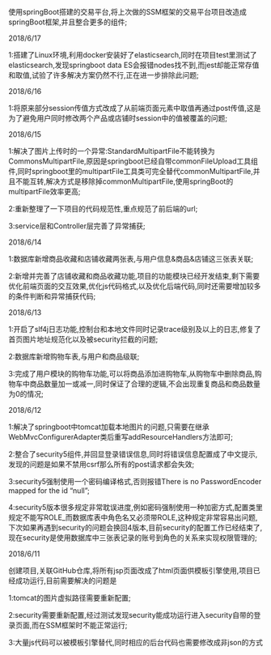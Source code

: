 使用springBoot搭建的交易平台,将上次做的SSM框架的交易平台项目改造成springBoot框架,并且整合更多的组件;

2018/6/17

1:搭建了Linux环境,利用docker安装好了elasticsearch,同时在项目test里测试了elasticsearch,发现springboot data ES会报错nodes找不到,而jest却能正常存值和取值,试验了许多解决方案仍然不行,正在进一步排除此问题;

2018/6/16

1:将原来部分session传值方式改成了从前端页面元素中取值再通过post传值,这是为了避免用户同时修改两个产品或店铺时session中的值被覆盖的问题;

2018/6/15

1:解决了图片上传时的一个异常:StandardMultipartFile不能转换为CommonsMultipartFile,原因是springboot已经自带commonFileUpload工具组件,同时springboot里的multipartFile工具类可完全替代commonMultipartFile,并且不能互转,解决方式是移除掉commonMultipartFile,使用springBoot的multipartFile效率更高;

2:重新整理了一下项目的代码规范性,重点规范了前后端的url;

3:service层和Controller层完善了异常捕获;

2018/6/14

1:数据库新增商品收藏和店铺收藏两张表,与用户信息&商品&店铺这三张表关联;

2:新增并完善了店铺收藏和商品收藏功能,项目的功能模块已经开发结束,剩下需要优化前端页面的交互效果,优化js代码格式,以及优化后端代码,同时还需要增加较多的条件判断和异常捕获代码;


2018/6/13

1:开启了slf4j日志功能,控制台和本地文件同时记录trace级别及以上的日志,修复了首页图片地址规范化以及被security拦截的问题;

2:数据库新增购物车表,与用户和商品级联;

3:完成了用户模块的购物车功能,可以将商品添加进购物车,从购物车中删除商品,购物车中商品数量加一或减一,同时保证了合理的逻辑,不会出现重复商品和商品数量为0的情况;

2018/6/12

1:解决了springboot中tomcat加载本地图片的问题,只需要在继承WebMvcConfigurerAdapter类后重写addResourceHandlers方法即可;

2:整合了security5组件,并回显登录错误信息,同时将错误信息配置成了中文提示,发现的问题是如果不禁用csrf那么所有的post请求都会失效;

3:security5强制使用一个密码编译格式,否则报错There is no PasswordEncoder mapped for the id “null”;

4:security5版本很多规定非常耽误进度,例如密码强制使用一种加密方式,配置类里规定不能写ROLE_而数据库表中角色名又必须带ROLE,这种规定非常容易出问题,下次如果再遇到security的问题会换回4版本,目前security的配置工作已经结束了,现在security是使用数据库中三张表记录的账号到角色的关系来实现权限管理的;

2018/6/11

创建项目,关联GitHub仓库,将所有jsp页面改成了html页面供模板引擎使用,项目已经成功运行,目前需要解决的问题是
 
1:tomcat的图片虚拟路径需要重新配置;

2:security需要重新配置,经过测试发现security能成功运行进入security自带的登录页面,而在SSM框架时不能正常运行;

3:大量js代码可以被模板引擎替代,同时相应的后台代码也需要修改成非json的方式

